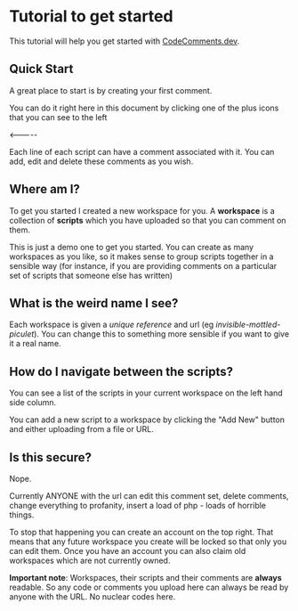 # Tutorial to get started

This tutorial will help you get started with [CodeComments.dev](http://codecomments.dev).

## Quick Start

A great place to start is by creating your first comment.

You can do it right here in this document by clicking one of the plus icons that you can see to the left

<-----

Each line of each script can have a comment associated with it. You can add, edit and delete these
comments as you wish.

## Where am I?

To get you started I created a new workspace for you. A **workspace** is a collection of **scripts** which
you have uploaded so that you can comment on them.

This is just a demo one to get you started. You can create as many workspaces as you like, so it makes sense
to group scripts together in a sensible way (for instance, if you are providing comments on a particular set
of scripts that someone else has written)

## What is the weird name I see?

Each workspace is given a _unique reference_ and url (eg _invisible-mottled-piculet_). You can change this to
something more sensible if you want to give it a real name.

## How do I navigate between the scripts?

You can see a list of the scripts in your current workspace on the left hand side column.

You can add a new script to a workspace by clicking the "Add New" button and either uploading from a file or
URL.

## Is this secure?

Nope.

Currently ANYONE with the url can edit this comment set, delete comments, change everything to profanity,
insert a load of php - loads of horrible things.

To stop that happening you can create an account on the top right. That means that any future workspace you
create will be locked so that only you can edit them. Once you have an account you can also claim old workspaces
which are not currently owned.

**Important note**: Workspaces, their scripts and their comments are **always** readable. So any code or comments
you upload here can always be read by anyone with the URL. No nuclear codes here.
